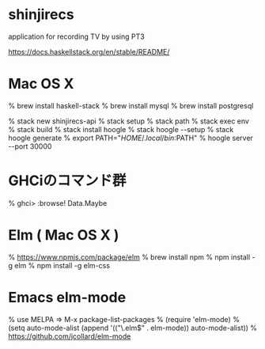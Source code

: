 # shinjirecs
application for recording TV by using PT3

https://docs.haskellstack.org/en/stable/README/
# Mac OS X
% brew install haskell-stack
% brew install mysql
% brew install postgresql


% stack new shinjirecs-api
% stack setup
% stack path
% stack exec env
% stack build
% stack install hoogle
% stack hoogle --setup
% stack hoogle generate
% export PATH="$HOME/.local/bin:$PATH"
% hoogle server --port 30000
# GHCiのコマンド群
% ghci> :browse! Data.Maybe


# Elm ( Mac OS X )
% https://www.npmjs.com/package/elm
% brew install npm
% npm install -g elm
% npm install -g elm-css


# Emacs elm-mode
% use MELPA => M-x package-list-packages
% (require 'elm-mode)
% (setq auto-mode-alist (append '(("\\.elm$" . elm-mode)) auto-mode-alist))
% https://github.com/jcollard/elm-mode